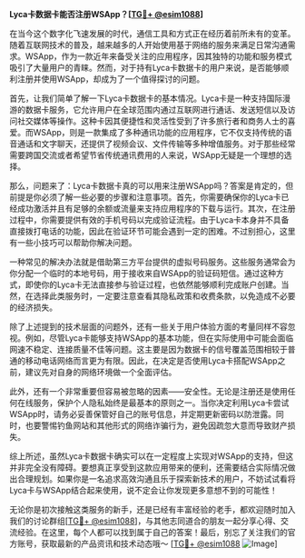 **Lyca卡数据卡能否注册WSApp？[[TG💪+ @esim1088](https://t.me/s/esim1088)]**

在当今这个数字化飞速发展的时代，通信工具和方式正在经历着前所未有的变革。随着互联网技术的普及，越来越多的人开始使用基于网络的服务来满足日常沟通需求。WSApp，作为一款近年来备受关注的应用程序，因其独特的功能和服务模式吸引了大量用户的青睐。然而，对于持有Lyca卡数据卡的用户来说，是否能够顺利注册并使用WSApp，却成为了一个值得探讨的问题。

首先，让我们简单了解一下Lyca卡数据卡的基本情况。Lyca卡是一种支持国际漫游的数据卡服务，它允许用户在全球范围内通过互联网进行通话、发送短信以及访问社交媒体等操作。这种卡因其便捷性和灵活性受到了许多旅行者和商务人士的喜爱。而WSApp，则是一款集成了多种通讯功能的应用程序，它不仅支持传统的语音通话和文字聊天，还提供了视频会议、文件传输等多种增值服务。对于那些经常需要跨国交流或者希望节省传统通讯费用的人来说，WSApp无疑是一个理想的选择。

那么，问题来了：Lyca卡数据卡真的可以用来注册WSApp吗？答案是肯定的，但前提是你必须了解一些必要的步骤和注意事项。首先，你需要确保你的Lyca卡已经成功激活并且有足够的余额或流量来支持应用程序的下载与运行。其次，在注册过程中，你需要提供有效的手机号码以完成验证流程。由于Lyca卡本身并不具备直接拨打电话的功能，因此在验证环节可能会遇到一定的困难。不过别担心，这里有一些小技巧可以帮助你解决问题。

一种常见的解决办法就是借助第三方平台提供的虚拟号码服务。这些服务通常会为你分配一个临时的本地号码，用于接收来自WSApp的验证码短信。通过这种方式，即使你的Lyca卡无法直接参与验证过程，也依然能够顺利完成账户创建。当然，在选择此类服务时，一定要注意查看其隐私政策和收费条款，以免造成不必要的经济损失。

除了上述提到的技术层面的问题外，还有一些关于用户体验方面的考量同样不容忽视。例如，尽管Lyca卡能够支持WSApp的基本功能，但在实际使用中可能会面临网速不稳定、连接质量不佳等问题。这主要是因为数据卡的信号覆盖范围相较于普通的移动电话网络而言更为有限。因此，在决定是否使用Lyca卡搭配WSApp之前，建议先对自身的网络环境做一个全面评估。

此外，还有一个非常重要但容易被忽略的因素——安全性。无论是注册还是使用任何在线服务，保护个人隐私始终是最基本的原则之一。当你决定利用Lyca卡尝试WSApp时，请务必妥善保管好自己的账号信息，并定期更新密码以防泄露。同时，也要警惕钓鱼网站和其他形式的网络诈骗行为，避免因疏忽大意而导致财产损失。

综上所述，虽然Lyca卡数据卡确实可以在一定程度上实现对WSApp的支持，但这并非完全没有障碍。要想真正享受到这款应用带来的便利，还需要结合实际情况做出合理规划。如果你是一名追求高效沟通且乐于探索新技术的用户，不妨试试看将Lyca卡与WSApp结合起来使用，说不定会让你发现更多意想不到的可能性！

无论你是初次接触这类服务的新手，还是已经有丰富经验的老手，都欢迎随时加入我们的讨论群组[[TG💪+ @esim1088](https://t.me/s/esim1088)]，与其他志同道合的朋友一起分享心得、交流经验。在这里，每个人都可以找到属于自己的答案！最后，别忘了关注我们的官方账号，获取最新的产品资讯和技术动态哦～ [[TG💪+ @esim1088](https://t.me/s/esim1088) ![Image](https://i.postimg.cc/4NQfJmqS/Snipaste-2025-05-13-00-14-12.png)]